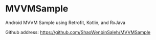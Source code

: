 # MVVMSample
 Android MVVM Sample using Retrofit, Kotlin, and RxJava
 
 Github address: https://github.com/ShaoWenbinSaleh/MVVMSample
